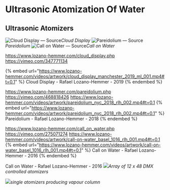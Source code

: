 # Ultrasonic Atomization Of Water

## Ultrasonic Atomizers <a href="#b816" id="b816"></a>

![Cloud Display — Source](https://www.lozano-hemmer.com/image_sets/cloud_display/manchester_2019/cloud_display_manchester_2019_my_505A6784.jpg)*Cloud Display*
![Pareidolium — Source](https://www.lozano-hemmer.com/image_sets/pareidolium/seoul_2018/pareidolium_seoul_2018_ml_002.jpg)*Pareidolium*
![Call on Water — Source](https://www.lozano-hemmer.com/image_sets/call_on_water/basel_2016/call_on_water_basel_2016_fw_005.jpg)*Call on Water*

https://www.lozano-hemmer.com/cloud_display.php
https://vimeo.com/347771134

{% embed url="https://www.lozano-hemmer.com/videos/artwork/cloud_display_manchester_2019_ml_001.mp4#t=0.1" %}
Cloud Display - Rafael Lozano-Hemmer - 2019
{% endembed %}

https://www.lozano-hemmer.com/pareidolium.php
https://vimeo.com/468818426
https://www.lozano-hemmer.com/videos/artwork/pareidolium_nyc_2018_rlh_002.mp4#t=0.1
{% embed url="https://www.lozano-hemmer.com/videos/artwork/pareidolium_nyc_2018_rlh_002.mp4#t=0.1" %}
Pareidolium - Rafael Lozano-Hemmer - 2018
{% endembed %}

https://www.lozano-hemmer.com/call_on_water.php
https://vimeo.com/275071274
https://www.lozano-hemmer.com/videos/artwork/call-on-water_basel_1016_rlh_001.mp4#t=0.1
{% embed url="https://www.lozano-hemmer.com/videos/artwork/call-on-water_basel_1016_rlh_001.mp4#t=0.1" %}
Call on Water - Rafael Lozano-Hemmer - 2016
{% endembed %}

Call on Water - Rafael Lozano-Hemmer - 2016
![](https://s3.us-west-2.amazonaws.com/secure.notion-static.com/1d0771b2-aa2d-4ba6-8cf0-b557b6ab7d5f/20210924_134603.jpg?X-Amz-Algorithm=AWS4-HMAC-SHA256&X-Amz-Content-Sha256=UNSIGNED-PAYLOAD&X-Amz-Credential=AKIAT73L2G45EIPT3X45%2F20220514%2Fus-west-2%2Fs3%2Faws4_request&X-Amz-Date=20220514T182646Z&X-Amz-Expires=86400&X-Amz-Signature=f08df8ab375baf455513d875cf706d81a060f7e046238fc56ec758ad4e49c58b&X-Amz-SignedHeaders=host&response-content-disposition=filename%20%3D%2220210924_134603.jpg%22&x-id=GetObject)*Array of 12 x 48 DMX controlled atomizers*

![](https://s3.us-west-2.amazonaws.com/secure.notion-static.com/0cc9792f-0850-4dea-b353-cac02bab851e/20200512_111903.jpg?X-Amz-Algorithm=AWS4-HMAC-SHA256&X-Amz-Content-Sha256=UNSIGNED-PAYLOAD&X-Amz-Credential=AKIAT73L2G45EIPT3X45%2F20220514%2Fus-west-2%2Fs3%2Faws4_request&X-Amz-Date=20220514T164634Z&X-Amz-Expires=86400&X-Amz-Signature=14804b7b8cb011915a05a6d2455716e21b5acba104225beb1d28dbeefb6db944&X-Amz-SignedHeaders=host&response-content-disposition=filename%20%3D%2220200512_111903.jpg%22&x-id=GetObject)*single atomizers producing vapour column*
